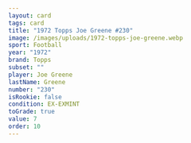```yaml
---
layout: card
tags: card
title: "1972 Topps Joe Greene #230"
image: /images/uploads/1972-topps-joe-greene.webp
sport: Football
year: "1972"
brand: Topps
subset: ""
player: Joe Greene
lastName: Greene
number: "230"
isRookie: false
condition: EX-EXMINT
toGrade: true
value: 7
order: 10
---
```

